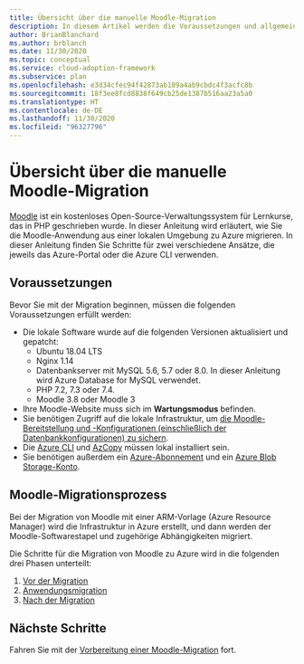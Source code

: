 ```yaml
---
title: Übersicht über die manuelle Moodle-Migration
description: In diesem Artikel werden die Voraussetzungen und allgemeinen Schritte für die manuelle Moodle-Migration aus einer lokalen Umgebung zu Azure beschrieben.
author: BrianBlanchard
ms.author: brblanch
ms.date: 11/30/2020
ms.topic: conceptual
ms.service: cloud-adoption-framework
ms.subservice: plan
ms.openlocfilehash: e3d34cfec94f42873ab109a4ab9cbdc4f3acfc8b
ms.sourcegitcommit: 18f3ee8fcd8838f649cb25de1387b516aa23a5a0
ms.translationtype: HT
ms.contentlocale: de-DE
ms.lasthandoff: 11/30/2020
ms.locfileid: "96327796"
---
```

# <a name="overview-of-moodle-manual-migration"></a>Übersicht über die manuelle Moodle-Migration

[Moodle](https://moodle.org/) ist ein kostenloses Open-Source-Verwaltungssystem für Lernkurse, das in PHP geschrieben wurde. In dieser Anleitung wird erläutert, wie Sie die Moodle-Anwendung aus einer lokalen Umgebung zu Azure migrieren. In dieser Anleitung finden Sie Schritte für zwei verschiedene Ansätze, die jeweils das Azure-Portal oder die Azure CLI verwenden.

## <a name="prerequisites"></a>Voraussetzungen

Bevor Sie mit der Migration beginnen, müssen die folgenden Voraussetzungen erfüllt werden:

- Die lokale Software wurde auf die folgenden Versionen aktualisiert und gepatcht:
  - Ubuntu 18.04 LTS
  - Nginx 1.14
  - Datenbankserver mit MySQL 5.6, 5.7 oder 8.0. In dieser Anleitung wird Azure Database for MySQL verwendet.
  - PHP 7.2, 7.3 oder 7.4.
  - Moodle 3.8 oder Moodle 3
- Ihre Moodle-Website muss sich im **Wartungsmodus** befinden.
- Sie benötigen Zugriff auf die lokale Infrastruktur, um [die Moodle-Bereitstellung und -Konfigurationen (einschließlich der Datenbankkonfigurationen) zu sichern](migration-pre.md#back-up-on-premises-data).
- Die [Azure CLI](migration-pre.md#install-the-azure-cli) und [AzCopy](migration-pre.md#download-and-install-azcopy) müssen lokal installiert sein.
- Sie benötigen außerdem ein [Azure-Abonnement](migration-pre.md#create-a-subscription) und ein [Azure Blob Storage-Konto](migration-pre.md#create-a-storage-account).

## <a name="moodle-migration-process"></a>Moodle-Migrationsprozess

Bei der Migration von Moodle mit einer ARM-Vorlage (Azure Resource Manager) wird die Infrastruktur in Azure erstellt, und dann werden der Moodle-Softwarestapel und zugehörige Abhängigkeiten migriert.

Die Schritte für die Migration von Moodle zu Azure wird in die folgenden drei Phasen unterteilt:

1. [Vor der Migration](migration-pre.md)
1. [Anwendungsmigration](migration-start.md)
1. [Nach der Migration](migration-post.md)

## <a name="next-steps"></a>Nächste Schritte

Fahren Sie mit der [Vorbereitung einer Moodle-Migration](./migration-pre.md) fort.
